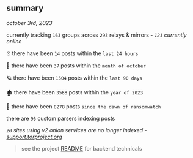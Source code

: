 
## summary
_october 3rd, 2023_

currently tracking `163` groups across `293` relays & mirrors - _`121` currently online_

⏲ there have been `14` posts within the `last 24 hours`

🦈 there have been `37` posts within the `month of october`

🪐 there have been `1504` posts within the `last 90 days`

🏚 there have been `3588` posts within the `year of 2023`

🦕 there have been `8278` posts `since the dawn of ransomwatch`

there are `96` custom parsers indexing posts

_`20` sites using v2 onion services are no longer indexed - [support.torproject.org](https://support.torproject.org/onionservices/v2-deprecation/)_

> see the project [README](https://github.com/joshhighet/ransomwatch#ransomwatch--) for backend technicals
